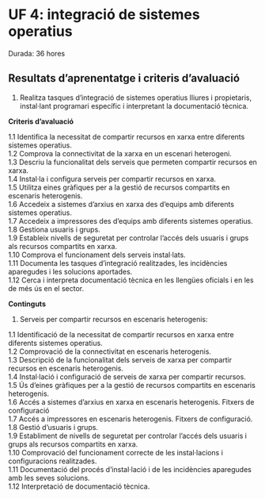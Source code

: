# UF 4: integració de sistemes operatius

Durada: 36 hores

## Resultats d’aprenentatge i criteris d’avaluació

1. Realitza tasques d’integració de sistemes operatius lliures i propietaris, instal·lant programari específic i
interpretant la documentació tècnica.

**Criteris d’avaluació**

1.1 Identifica la necessitat de compartir recursos en xarxa entre diferents sistemes operatius.<br>
1.2 Comprova la connectivitat de la xarxa en un escenari heterogeni.<br>
1.3 Descriu la funcionalitat dels serveis que permeten compartir recursos en xarxa.<br>
1.4 Instal·la i configura serveis per compartir recursos en xarxa.<br>
1.5 Utilitza eines gràfiques per a la gestió de recursos compartits en escenaris heterogenis.<br>
1.6 Accedeix a sistemes d’arxius en xarxa des d’equips amb diferents sistemes operatius.<br>
1.7 Accedeix a impressores des d’equips amb diferents sistemes operatius.<br>
1.8 Gestiona usuaris i grups.<br>
1.9 Estableix nivells de seguretat per controlar l’accés dels usuaris i grups als recursos compartits en xarxa.<br>
1.10 Comprova el funcionament dels serveis instal·lats.<br>
1.11 Documenta les tasques d’integració realitzades, les incidències aparegudes i les solucions aportades.<br>
1.12 Cerca i interpreta documentació tècnica en les llengües oficials i en les de més ús en el sector.<br>

**Continguts**

1. Serveis per compartir recursos en escenaris heterogenis:

1.1 Identificació de la necessitat de compartir recursos en xarxa entre diferents sistemes operatius.<br>
1.2 Comprovació de la connectivitat en escenaris heterogenis.<br>
1.3 Descripció de la funcionalitat dels serveis de xarxa per compartir recursos en escenaris heterogenis.<br>
1.4 Instal·lació i configuració de serveis de xarxa per compartir recursos.<br>
1.5 Ús d’eines gràfiques per a la gestió de recursos compartits en escenaris heterogenis.<br>
1.6 Accés a sistemes d’arxius en xarxa en escenaris heterogenis. Fitxers de configuració<br>
1.7 Accés a impressores en escenaris heterogenis. Fitxers de configuració.<br>
1.8 Gestió d’usuaris i grups.<br>
1.9 Establiment de nivells de seguretat per controlar l’accés dels usuaris i grups als recursos compartits en xarxa.<br>
1.10 Comprovació del funcionament correcte de les instal·lacions i configuracions realitzades.<br>
1.11 Documentació del procés d’instal·lació i de les incidències aparegudes amb les seves solucions.<br>
1.12 Interpretació de documentació tècnica.<br>
